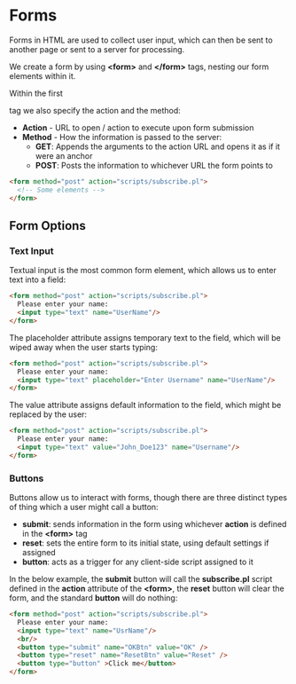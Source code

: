 # Forms

Forms in HTML are used to collect user input, which can then be sent to another page or sent to a server for processing.

We create a form by using **\<form>** and **\</form>** tags, nesting our form elements within it.

Within the first <form> tag we also specify the action and the method:
* **Action** - URL to open / action to execute upon form submission
* **Method** - How the information is passed to the server:
  * **GET**: Appends the arguments to the action URL and opens it as if it were an anchor 
  * **POST**: Posts the information to whichever URL the form points to

```html
<form method="post" action="scripts/subscribe.pl">
  <!-- Some elements -->
</form>
```

## Form Options

### Text Input

Textual input is the most common form element, which allows us to enter text into a field:
```html
<form method="post" action="scripts/subscribe.pl">
  Please enter your name:
  <input type="text" name="UserName"/>
</form>
```

The placeholder attribute assigns temporary text to the field, which will be wiped away when the user starts typing:
```html
<form method="post" action="scripts/subscribe.pl">
  Please enter your name:
  <input type="text" placeholder="Enter Username" name="UserName"/>
</form>
```

The value attribute assigns default information to the field, which might be replaced by the user:
```html
<form method="post" action="scripts/subscribe.pl">
  Please enter your name:
  <input type="text" value="John_Doe123" name="Username"/>
</form>
```

### Buttons

Buttons allow us to interact with forms, though there are three distinct types of thing which a user might call a button:
* **submit**: sends information in the form using whichever **action** is defined in the **\<form>** tag
* **reset**: sets the entire form to its initial state, using default settings if assigned
* **button**: acts as a trigger for any client-side script assigned to it

In the below example, the **submit** button will call the **subscribe.pl** script defined in the **action** attribute of the **\<form>**, the **reset** button will clear the form, and the standard **button** will do nothing:
```html
<form method="post" action="scripts/subscribe.pl">
  Please enter your name:
  <input type="text" name="UsrName"/>
  <br/>
  <button type="submit" name="OKBtn" value="OK" />
  <button type="reset" name="ResetBtn" value="Reset" />
  <button type="button" >Click me</button>
</form>
```
